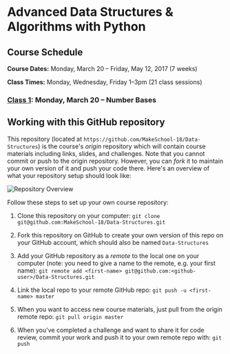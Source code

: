 # Advanced Data Structures & Algorithms with Python

## Course Schedule

**Course Dates:** Monday, March 20 – Friday, May 12, 2017 (7 weeks)

**Class Times:** Monday, Wednesday, Friday 1–3pm (21 class sessions)


### [Class 1](Class1.md): Monday, March 20 – Number Bases


## Working with this GitHub repository

This repository (located at `https://github.com/MakeSchool-18/Data-Structures`) is the course's _origin_ repository which will contain course materials including links, slides, and challenges.
Note that you cannot commit or push to the origin repository.
However, you can _fork_ it to maintain your own version of it and push your code there. Here's an overview of what your repository setup should look like:

![Repository Overview](repository-overview.png "Repository Overview")

Follow these steps to set up your own course repository:

1. Clone this repository on your computer:
`git clone git@github.com:MakeSchool-18/Data-Structures.git`

2. Fork this repository on GitHub to create your own version of this repo on your GitHub account, which should also be named `Data-Structures`

3. Add your GitHub repository as a _remote_ to the local one on your computer (note: you need to give a name to the remote, e.g. your first name):
`git remote add <first-name> git@github.com:<github-user>/Data-Structures.git`

4. Link the local repo to your remote GitHub repo:
`git push -u <first-name> master`

5. When you want to access new course materials, just pull from the origin remote repo:
`git pull origin master`

6. When you've completed a challenge and want to share it for code review, commit your work and push it to your own remote repo with:
`git push`
